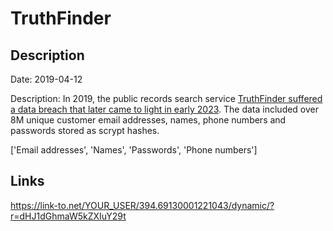 # TruthFinder

## Description

Date: 2019-04-12

Description:
In 2019, the public records search service <a href="https://www.truthfinder.com/security-incident-alert/" target="_blank" rel="noopener">TruthFinder suffered a data breach that later came to light in early 2023</a>. The data included over 8M unique customer email addresses, names, phone numbers and passwords stored as scrypt hashes.


['Email addresses', 'Names', 'Passwords', 'Phone numbers']

## Links

https://link-to.net/YOUR_USER/394.69130001221043/dynamic/?r=dHJ1dGhmaW5kZXIuY29t